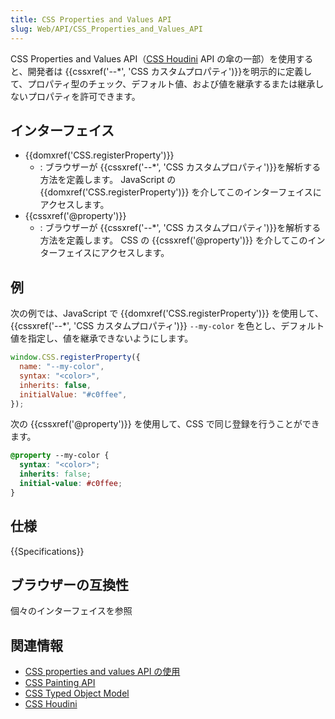 ```yaml
---
title: CSS Properties and Values API
slug: Web/API/CSS_Properties_and_Values_API
---
```


CSS Properties and Values API（[CSS Houdini](/ja/docs/Web/Houdini) API の傘の一部）を使用すると、開発者は {{cssxref('--*', 'CSS カスタムプロパティ')}}を明示的に定義して、プロパティ型のチェック、デフォルト値、および値を継承するまたは継承しないプロパティを許可できます。

## インターフェイス

- {{domxref('CSS.registerProperty')}}
  - : ブラウザーが {{cssxref('--*', 'CSS カスタムプロパティ')}}を解析する方法を定義します。 JavaScript の {{domxref('CSS.registerProperty')}} を介してこのインターフェイスにアクセスします。
- {{cssxref('@property')}}
  - : ブラウザーが {{cssxref('--*', 'CSS カスタムプロパティ')}}を解析する方法を定義します。 CSS の {{cssxref('@property')}} を介してこのインターフェイスにアクセスします。

<!---->

## 例

次の例では、JavaScript で {{domxref('CSS.registerProperty')}} を使用して、{{cssxref('--*', 'CSS カスタムプロパティ')}} `--my-color` を色とし、デフォルト値を指定し、値を継承できないようにします。

```js
window.CSS.registerProperty({
  name: "--my-color",
  syntax: "<color>",
  inherits: false,
  initialValue: "#c0ffee",
});
```

次の {{cssxref('@property')}} を使用して、CSS で同じ登録を行うことができます。

```css
@property --my-color {
  syntax: "<color>";
  inherits: false;
  initial-value: #c0ffee;
}
```

## 仕様

{{Specifications}}

## ブラウザーの互換性

個々のインターフェイスを参照

## 関連情報

- [CSS properties and values API の使用](/ja/docs/Web/API/CSS_Properties_and_Values_API/guide)
- [CSS Painting API](/ja/docs/Web/API/CSS_Painting_API)
- [CSS Typed Object Model](/ja/docs/Web/API/CSS_Typed_OM_API)
- [CSS Houdini](/ja/docs/Web/Houdini)
